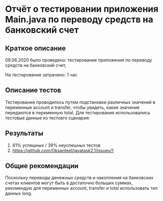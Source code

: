 # Отчёт о тестировании приложения Main.java по переводу средств на банковский счет

## Краткое описание

09.06.2020 было проведено: тестирование приложения по переводу средств на банковский счет, 
 

На тестирование затрачено: 1 час

## Описание тестов

Тестирование проводилось путем подстановки различных значений в переменные account и transfer, чтобы увидеть, какие значения передаются в переменную total.
Для тестирования использовались тестовые данные из тестовго сценария: 

## Результаты

1. 61% успешных / 39% неуспешных тестов
2. https://github.com/Oksanteel/javatask2.1/issues/1

## Общие рекомендации

Поскольку переводы денежных средств и накопления на банковских счетах клиентов могут быть в достаточно больших суммах, рекомендую для переменных account, transfer и  total  использовать тип данных long.
